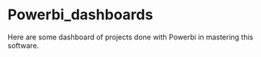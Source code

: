 # Powerbi_dashboards
Here are some dashboard of projects done with Powerbi in mastering this software.
